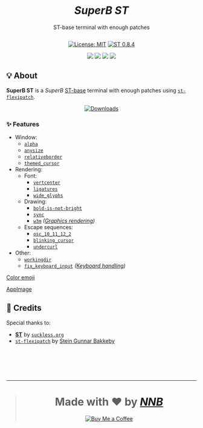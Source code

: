 <h1 align="center"><i>SuperB ST</i></h1>
<p align="center">ST-base terminal with enough patches</p>
<p align="center"><img src=""></p>
<p align="center"><a href="https://github.com/NNBnh/superbst/blob/main/LICENSE"><img src="https://img.shields.io/badge/license-mit--1.1-%23F7CA88.svg?labelColor=585858&style=for-the-badge&logoColor=FFFFFF" alt="License: MIT"></a> <a href="https://st.suckless.org"><img src="https://img.shields.io/badge/st-0.8.4-%23F7CA88.svg?labelColor=585858&style=for-the-badge&logoColor=FFFFFF" alt="ST 0.8.4"></a></p>
<p align="center"><a href="https://github.com/NNBnh/superbst/watchers"><img src="https://img.shields.io/github/watchers/NNBnh/superbst?labelColor=585858&color=F7CA88&style=flat-square"></a> <a href="https://github.com/NNBnh/superbst/stargazers"><img src="https://img.shields.io/github/stars/NNBnh/superbst?labelColor=585858&color=F7CA88&style=flat-square"></a> <a href="https://github.com/NNBnh/superbst/network/members"><img src="https://img.shields.io/github/forks/NNBnh/superbst?labelColor=585858&color=F7CA88&style=flat-square"></a> <a href="https://github.com/NNBnh/superbst/issues"><img src="https://img.shields.io/github/issues/NNBnh/superbst?labelColor=585858&color=F7CA88&style=flat-square"></a></p>

## 💡 About
**SuperB ST** is a *SuperB* [ST-base](https://st.suckless.org) terminal with enough patches using [`st-flexipatch`](https://github.com/bakkeby/st-flexipatch).

<p align="center"><a href="https://github.com/NNBnh/superbst/releases"><img src="https://img.shields.io/badge/downloads-%23F7CA88.svg?style=for-the-badge&logoColor=FFFFFF" alt="Downloads"></a></p>

### ✨ Features
- Window:
  - [`alpha`](https://st.suckless.org/patches/alpha)
  - [`anysize`](https://st.suckless.org/patches/anysize)
  - [`relativeborder`](https://st.suckless.org/patches/relativeborder)
  - [`themed_cursor`](https://st.suckless.org/patches/themed_cursor)
- Rendering:
  - Font:
    - [`vertcenter`](https://st.suckless.org/patches/vertcenter)
    - [`ligatures`](https://st.suckless.org/patches/ligatures)
    - [`wide_glyphs`](https://www.reddit.com/r/suckless/comments/jt90ai/update_support_for_proper_glyph_rendering_in_st)
  - Drawing:
    - [`bold-is-not-bright`](https://st.suckless.org/patches/bold-is-not-bright)
    - [`sync`](https://st.suckless.org/patches/sync)
    - [`w3m`](https://st.suckless.org/patches/w3m) *([Graphics rendering](https://sw.kovidgoyal.net/kitty/protocol-extensions.html#graphics-rendering))*
  - Escape sequences:
    - [`osc_10_11_12_2`](https://st.suckless.org/patches/osc_10_11_12_2)
    - [`blinking_cursor`](https://st.suckless.org/patches/blinking_cursor)
    - [`undercurl`](https://st.suckless.org/patches/undercurl)
- Other:
  - [`workingdir`](https://st.suckless.org/patches/workingdir)
  - [`fix_keyboard_input`](https://st.suckless.org/patches/fix_keyboard_input) *([Keyboard handling](https://sw.kovidgoyal.net/kitty/protocol-extensions.html#keyboard-handling))*

[Color emoji](https://gitlab.freedesktop.org/xorg/lib/libxft/-/merge_requests/1)

[AppImage](https://appimage.github.io/appimagetool)

## 💌 Credits
Special thanks to:
- [**ST**](https://st.suckless.org) by [`suckless.org`](https://suckless.org)
- [`st-flexipatch`](https://github.com/bakkeby/st-flexipatch) by [Stein Gunnar Bakkeby](https://github.com/bakkeby)

<br><br><br><br>

---

> <h1 align="center">Made with ❤️ by <a href="https://github.com/NNBnh"><i>NNB</i></a></h1>
>
> <p align="center"><a href="https://www.buymeacoffee.com/nnbnh"><img src="https://img.shields.io/badge/buy_me_a_coffee%20-%23F7CA88.svg?logo=buy-me-a-coffee&logoColor=333333&style=for-the-badge" alt="Buy Me a Coffee"></p>
